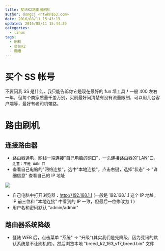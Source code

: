 ```yaml
---
title: 斐讯K2路由器刷机
author: dongcj <ntwk@163.com>
date: 2016/08/11 15:43:19
updated: 2016/08/11 15:44:39
categories:
  - linux
tags:
  - 刷机
  - 斐讯K2
  - 翻墙
---
```


# 买个 SS 帐号
不要问我 SS 是什么，我只能告诉你它是现在最好的 fun 墙工具！一般 400 左右一年，但每个商家质量千差万别，买前最好问清楚有没有流量限制，可以用几台客户端等，最好有老司机带路。

# 路由刷机

## 连接路由器
  - 路由器通电，网线一端连接"自己电脑的网口"，一头连接路由器的"LAN"口，`注意：不是 WAN 口`
  - 查看自己电脑的"网络连接"，选中"本地连接"，点击右键，选择"状态" -> "详细信息" 查看自己的 IP 地址

![](http://i.imgur.com/qlfwJ9j.jpg)

  - 自己电脑中打开浏览器：http://192.168.1.1 (一般是 192.168.1.1 这个 IP 地址，IP 前三位和 "本地连接" 中看到的 IP 一致，但最后一位修改为 1 )
  - 用户名和密码默认 "admin/admin"

## 路由器系统降级
  - 登陆 WEB 后，点击菜单 "系统" -> "升级"(其实我们是先降级，因为斐讯的默认系统是不让刷机的)。然后浏览本地 "breed_k2_163_v17_breed.bin" 文件
